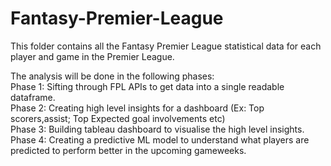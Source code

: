 # Fantasy-Premier-League

This folder contains all the Fantasy Premier League statistical data for each player and game in the Premier League. 

The analysis will be done in the following phases:<br>
Phase 1: Sifting through FPL APIs to get data into a single readable dataframe.<br>
Phase 2: Creating high level insights for a dashboard (Ex: Top scorers,assist; Top Expected goal involvements etc)<br>
Phase 3: Building tableau dashboard to visualise the high level insights.<br>
Phase 4: Creating a predictive ML model to understand what players are predicted to perform better in the upcoming gameweeks.<br>
